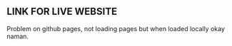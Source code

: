 ## LINK FOR LIVE WEBSITE

Problem on github pages, not loading pages but when loaded locally okay naman.
